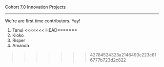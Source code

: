 Cohort 7.0 Innovation Projects

---

We're are first time contributors. Yay!

1. Tanui
<<<<<<< HEAD=======
2. Kioko
3. Risper
4. Amanda
>>>>>>> 42784524323a2146493c223c816777b723d2c822
